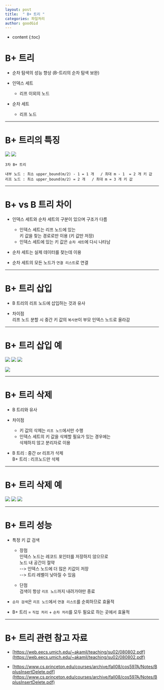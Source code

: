 ```yaml
---
layout: post
title:  " B+ 트리 "
categories: 파일처리
author: goodGid
---
```

* content
{:toc}

# B+ 트리

* 순차 탐색의 성능 향상 (B-트리의 순차 탐색 보완)

* 인덱스 세트
    - 리프 이외의 노드

* 순차 세트
    - 리프 노드









---

# B+ 트리의 특징


![](/assets/img/file_processing/b_plus_tree_1.png)
![](/assets/img/file_processing/b_plus_tree_2.png)




```
3차 B+ 트리

내부 노드 : 최소 upper_bound(m/2) - 1 = 1 개   / 최대 m - 1  = 2 개 키 값
리프 노드 : 최소 upper_bound(m/2) = 2 개   / 최대 m = 3 개 키 값
```


---


# B+ vs B 트리 차이

* 인덱스 세트와 순차 세트의 구분이 있으며 구조가 다름
    - 인덱스 세트는 리프 노드에 있는 <br> 키 값을 찾는 경로로만 이용 (키 값만 저장)
    - 인덱스 세트에 있는 키 값은 `순차 세트`에 다시 나타남

* 순차 세트는 실제 데이터를 찾는데 이용


* 순차 세트의 모든 노드가 `연결 리스트`로 연결


---

# B+ 트리 삽입 

* B 트리의 리프 노드에 삽입하는 것과 유사

* 차이점 <br> 리프 노드 분할 시 중간 키 값의 `복사본`이 부모 인덱스 노드로 올라감


--- 

# B+ 트리 삽입 예


![](/assets/img/file_processing/b_plus_tree_3.png)
![](/assets/img/file_processing/b_plus_tree_4.png)
![](/assets/img/file_processing/b_plus_tree_5.png)




![](/assets/img/file_processing/b_plus_tree_6.png)



---

# B+ 트리 삭제

* B 트리와 유사

* 차이점 
    - 키 값의 삭제는 `리프 노드`에서만 수행
    - 인덱스 세트의 키 값을 삭제할 필요가 있는 경우에는 <br> 삭제하지 않고 분리자로 이용

* B 트리 : 중간 or 리프가 삭제 <br> B+ 트리 : 리프노드만 삭제

---

# B+ 트리 삭제 예


![](/assets/img/file_processing/b_plus_tree_7.png)
![](/assets/img/file_processing/b_plus_tree_8.png)
![](/assets/img/file_processing/b_plus_tree_9.png)



---
# B+ 트리 성능

* 특정 키 값 검색
    - 장점 <br> 인덱스 노드는 레코드 포인터를 저장하지 않으므로 <br> 노드 내 공간이 절약 <br> --> 인덱스 노드에 더 많은 키값이 저장 <br> --> 트리 레벨이 낮아질 수 있음

    - 단점 <br> 검색이 항상 `리프 노드`까지 내려가야만 종료

* `순차 검색`은 `리프 노드`에서 `연결 리스트`를 순회하므로 효율적

* B+ 트리 = `직접 처리` + `순차 처리`를 모두 필요로 하는 곳에서 효율적

---

# B+ 트리 관련 참고 자료 

* [https://web.eecs.umich.edu/~akamil/teaching/su02/080802.pdf](https://web.eecs.umich.edu/~akamil/teaching/su02/080802.pdf)

* [https://www.cs.princeton.edu/courses/archive/fall08/cos597A/Notes/BplusInsertDelete.pdf](https://www.cs.princeton.edu/courses/archive/fall08/cos597A/Notes/BplusInsertDelete.pdf)
